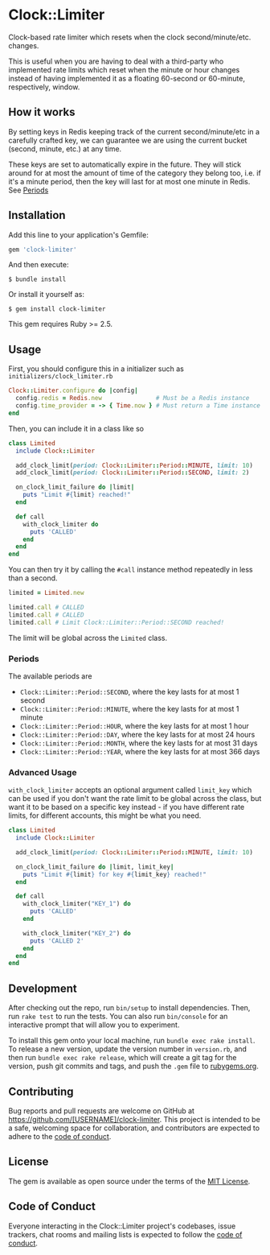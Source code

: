 # Clock::Limiter

Clock-based rate limiter which resets when the clock second/minute/etc. changes.

This is useful when you are having to deal with a third-party who implemented rate limits which reset when the minute or hour changes instead of having implemented it as a floating 60-second or 60-minute, respectively, window.

## How it works

By setting keys in Redis keeping track of the current second/minute/etc in a carefully crafted key, we can guarantee we are using the current bucket (second, minute, etc.) at any time.

These keys are set to automatically expire in the future. They will stick around for at most the amount of time of the category they belong too, i.e. if it's a minute period, then the key will last for at most one minute in Redis. See [Periods](#periods)

## Installation

Add this line to your application's Gemfile:

```ruby
gem 'clock-limiter'
```

And then execute:

    $ bundle install

Or install it yourself as:

    $ gem install clock-limiter

This gem requires Ruby >= 2.5.

## Usage

First, you should configure this in a initializer such as `initializers/clock_limiter.rb`

```ruby
Clock::Limiter.configure do |config|
  config.redis = Redis.new               # Must be a Redis instance
  config.time_provider = -> { Time.now } # Must return a Time instance
end
```

Then, you can include it in a class like so

```ruby
class Limited
  include Clock::Limiter

  add_clock_limit(period: Clock::Limiter::Period::MINUTE, limit: 10)
  add_clock_limit(period: Clock::Limiter::Period::SECOND, limit: 2)

  on_clock_limit_failure do |limit|
    puts "Limit #{limit} reached!"
  end

  def call
    with_clock_limiter do
      puts 'CALLED'
    end
  end
end
```

You can then try it by calling the `#call` instance method repeatedly in less than a second.

```ruby
limited = Limited.new

limited.call # CALLED
limited.call # CALLED
limited.call # Limit Clock::Limiter::Period::SECOND reached!
```

The limit will be global across the `Limited` class.

### Periods

The available periods are

- `Clock::Limiter::Period::SECOND`, where the key lasts for at most 1 second
- `Clock::Limiter::Period::MINUTE`, where the key lasts for at most 1 minute
- `Clock::Limiter::Period::HOUR`, where the key lasts for at most 1 hour
- `Clock::Limiter::Period::DAY`, where the key lasts for at most 24 hours
- `Clock::Limiter::Period::MONTH`, where the key lasts for at most 31 days
- `Clock::Limiter::Period::YEAR`, where the key lasts for at most 366 days

### Advanced Usage

`with_clock_limiter` accepts an optional argument called `limit_key` which can be used if you don't want the rate limit to be global across the class, but want it to be based on a specific key instead - if you have different rate limits, for different accounts, this might be what you need.

```ruby
class Limited
  include Clock::Limiter

  add_clock_limit(period: Clock::Limiter::Period::MINUTE, limit: 10)

  on_clock_limit_failure do |limit, limit_key|
    puts "Limit #{limit} for key #{limit_key} reached!"
  end

  def call
    with_clock_limiter("KEY_1") do
      puts 'CALLED'
    end

    with_clock_limiter("KEY_2") do
      puts 'CALLED 2'
    end
  end
end
```

## Development

After checking out the repo, run `bin/setup` to install dependencies. Then, run `rake test` to run the tests. You can also run `bin/console` for an interactive prompt that will allow you to experiment.

To install this gem onto your local machine, run `bundle exec rake install`. To release a new version, update the version number in `version.rb`, and then run `bundle exec rake release`, which will create a git tag for the version, push git commits and tags, and push the `.gem` file to [rubygems.org](https://rubygems.org).

## Contributing

Bug reports and pull requests are welcome on GitHub at https://github.com/[USERNAME]/clock-limiter. This project is intended to be a safe, welcoming space for collaboration, and contributors are expected to adhere to the [code of conduct](https://github.com/[USERNAME]/clock-limiter/blob/master/CODE_OF_CONDUCT.md).

## License

The gem is available as open source under the terms of the [MIT License](https://opensource.org/licenses/MIT).

## Code of Conduct

Everyone interacting in the Clock::Limiter project's codebases, issue trackers, chat rooms and mailing lists is expected to follow the [code of conduct](https://github.com/[USERNAME]/clock-limiter/blob/master/CODE_OF_CONDUCT.md).
